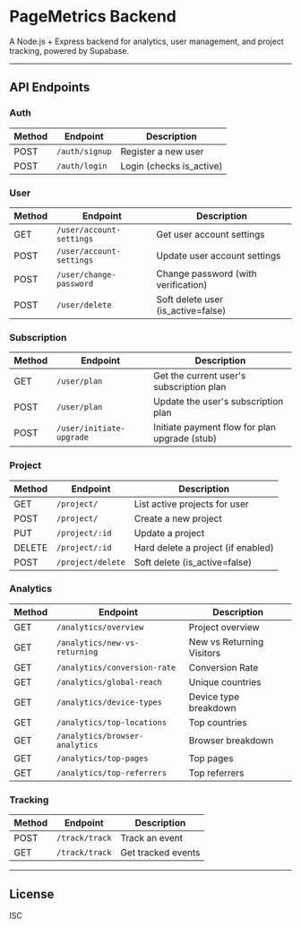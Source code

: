 # PageMetrics Backend

A Node.js + Express backend for analytics, user management, and project tracking, powered by Supabase.

---

## API Endpoints

### **Auth**

| Method | Endpoint         | Description                |
|--------|------------------|---------------------------|
| POST   | `/auth/signup`   | Register a new user       |
| POST   | `/auth/login`    | Login (checks is_active)  |

### **User**

| Method | Endpoint                | Description                        |
|--------|-------------------------|------------------------------------|
| GET    | `/user/account-settings`| Get user account settings          |
| POST   | `/user/account-settings`| Update user account settings       |
| POST   | `/user/change-password` | Change password (with verification)|
| POST   | `/user/delete`          | Soft delete user (is_active=false) |

### **Subscription**

| Method | Endpoint                | Description                                 |
|--------|-------------------------|---------------------------------------------|
| GET    | `/user/plan`            | Get the current user's subscription plan    |
| POST   | `/user/plan`            | Update the user's subscription plan         |
| POST   | `/user/initiate-upgrade`| Initiate payment flow for plan upgrade (stub) |

### **Project**

| Method | Endpoint         | Description                        |
|--------|------------------|------------------------------------|
| GET    | `/project/`      | List active projects for user      |
| POST   | `/project/`      | Create a new project               |
| PUT    | `/project/:id`   | Update a project                   |
| DELETE | `/project/:id`   | Hard delete a project (if enabled) |
| POST   | `/project/delete`| Soft delete (is_active=false)      |

### **Analytics**

| Method | Endpoint                    | Description                        |
|--------|-----------------------------|------------------------------------|
| GET    | `/analytics/overview`       | Project overview                   |
| GET    | `/analytics/new-vs-returning`| New vs Returning Visitors         |
| GET    | `/analytics/conversion-rate`| Conversion Rate                    |
| GET    | `/analytics/global-reach`   | Unique countries                   |
| GET    | `/analytics/device-types`   | Device type breakdown              |
| GET    | `/analytics/top-locations`  | Top countries                      |
| GET    | `/analytics/browser-analytics`| Browser breakdown                |
| GET    | `/analytics/top-pages`      | Top pages                          |
| GET    | `/analytics/top-referrers`  | Top referrers                      |

### **Tracking**

| Method | Endpoint         | Description                        |
|--------|------------------|------------------------------------|
| POST   | `/track/track`   | Track an event                     |
| GET    | `/track/track`   | Get tracked events                 |

---


## License

ISC 